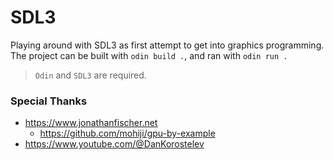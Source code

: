 # SDL3

Playing around with SDL3 as first attempt to get into graphics programming. The project can be built with `odin build .`, and ran with `odin run .` 
> `Odin` and `SDL3` are required.

### Special Thanks
- https://www.jonathanfischer.net
    - https://github.com/mohiji/gpu-by-example
- https://www.youtube.com/@DanKorostelev

